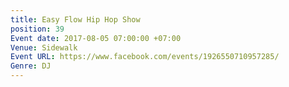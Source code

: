 ```yaml
---
title: Easy Flow Hip Hop Show
position: 39
Event date: 2017-08-05 07:00:00 +07:00
Venue: Sidewalk
Event URL: https://www.facebook.com/events/1926550710957285/
Genre: DJ
---
```



